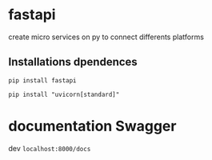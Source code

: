 # fastapi

create micro services on py to connect differents platforms

## Installations dpendences

`pip install fastapi`

`pip install "uvicorn[standard]"`


# documentation Swagger


dev
`localhost:8000/docs`